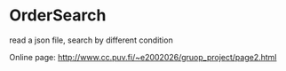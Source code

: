 # OrderSearch
read a json file, search by different condition

Online page: http://www.cc.puv.fi/~e2002026/gruop_project/page2.html
